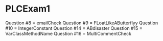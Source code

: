 # PLCExam1
Question #8 = emailCheck
Question #9 = FLoatLikeAButterflyy
Question #10 = IntegerConstant
Question #14 = ABdisaster
Question #15 = VarClassMethodName
Question #16 = MultiCommentCheck
